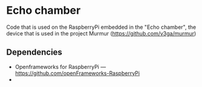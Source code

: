 Echo chamber
===============
Code that is used on the RaspberryPi embedded in the "Echo chamber", the device that is used in the project Murmur (https://github.com/v3ga/murmur)


## Dependencies
* Openframeworks for RaspberryPi — https://github.com/openFrameworks-RaspberryPi
*
